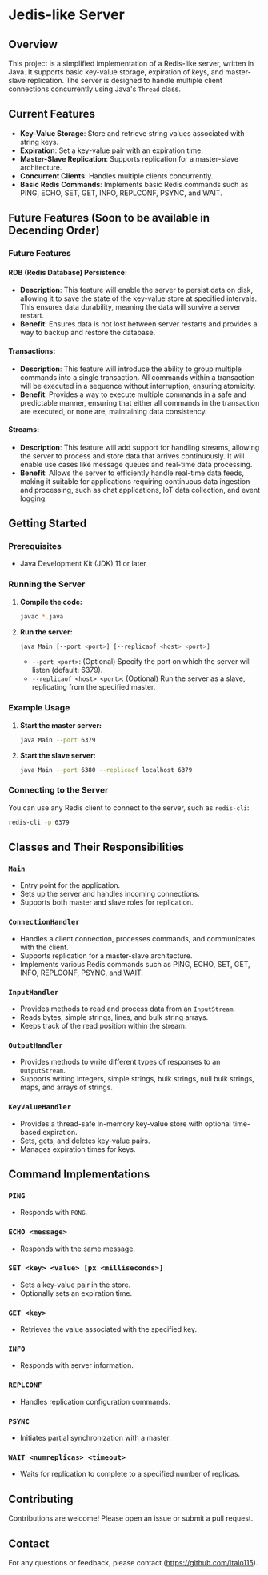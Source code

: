 # Jedis-like Server

## Overview

This project is a simplified implementation of a Redis-like server, written in Java. It supports basic key-value storage, expiration of keys, and master-slave replication. The server is designed to handle multiple client connections concurrently using Java's `Thread` class.

## Current Features

- **Key-Value Storage**: Store and retrieve string values associated with string keys.
- **Expiration**: Set a key-value pair with an expiration time.
- **Master-Slave Replication**: Supports replication for a master-slave architecture.
- **Concurrent Clients**: Handles multiple clients concurrently.
- **Basic Redis Commands**: Implements basic Redis commands such as PING, ECHO, SET, GET, INFO, REPLCONF, PSYNC, and WAIT.

## Future Features (Soon to be available in Decending Order)
### Future Features

#### RDB (Redis Database) Persistence:
- **Description**: This feature will enable the server to persist data on disk, allowing it to save the state of the key-value store at specified intervals. This ensures data durability, meaning the data will survive a server restart.
- **Benefit**: Ensures data is not lost between server restarts and provides a way to backup and restore the database.

#### Transactions:
- **Description**: This feature will introduce the ability to group multiple commands into a single transaction. All commands within a transaction will be executed in a sequence without interruption, ensuring atomicity.
- **Benefit**: Provides a way to execute multiple commands in a safe and predictable manner, ensuring that either all commands in the transaction are executed, or none are, maintaining data consistency.

#### Streams:
- **Description**: This feature will add support for handling streams, allowing the server to process and store data that arrives continuously. It will enable use cases like message queues and real-time data processing.
- **Benefit**: Allows the server to efficiently handle real-time data feeds, making it suitable for applications requiring continuous data ingestion and processing, such as chat applications, IoT data collection, and event logging.

## Getting Started

### Prerequisites

- Java Development Kit (JDK) 11 or later

### Running the Server

1. **Compile the code:**

   ```sh
   javac *.java
   ```

2. **Run the server:**

   ```sh
   java Main [--port <port>] [--replicaof <host> <port>]
   ```

   - `--port <port>`: (Optional) Specify the port on which the server will listen (default: 6379).
   - `--replicaof <host> <port>`: (Optional) Run the server as a slave, replicating from the specified master.

### Example Usage

1. **Start the master server:**

   ```sh
   java Main --port 6379
   ```

2. **Start the slave server:**

   ```sh
   java Main --port 6380 --replicaof localhost 6379
   ```

### Connecting to the Server

You can use any Redis client to connect to the server, such as `redis-cli`:

```sh
redis-cli -p 6379
```

## Classes and Their Responsibilities

### `Main`

- Entry point for the application.
- Sets up the server and handles incoming connections.
- Supports both master and slave roles for replication.

### `ConnectionHandler`

- Handles a client connection, processes commands, and communicates with the client.
- Supports replication for a master-slave architecture.
- Implements various Redis commands such as PING, ECHO, SET, GET, INFO, REPLCONF, PSYNC, and WAIT.

### `InputHandler`

- Provides methods to read and process data from an `InputStream`.
- Reads bytes, simple strings, lines, and bulk string arrays.
- Keeps track of the read position within the stream.

### `OutputHandler`

- Provides methods to write different types of responses to an `OutputStream`.
- Supports writing integers, simple strings, bulk strings, null bulk strings, maps, and arrays of strings.

### `KeyValueHandler`

- Provides a thread-safe in-memory key-value store with optional time-based expiration.
- Sets, gets, and deletes key-value pairs.
- Manages expiration times for keys.

## Command Implementations

### `PING`

- Responds with `PONG`.

### `ECHO <message>`

- Responds with the same message.

### `SET <key> <value> [px <milliseconds>]`

- Sets a key-value pair in the store.
- Optionally sets an expiration time.

### `GET <key>`

- Retrieves the value associated with the specified key.

### `INFO`

- Responds with server information.

### `REPLCONF`

- Handles replication configuration commands.

### `PSYNC`

- Initiates partial synchronization with a master.

### `WAIT <numreplicas> <timeout>`

- Waits for replication to complete to a specified number of replicas.

## Contributing

Contributions are welcome! Please open an issue or submit a pull request.


## Contact

For any questions or feedback, please contact (https://github.com/Italo115).

